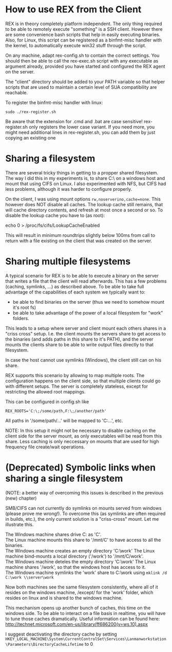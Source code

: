 How to use REX from the Client
==============================

REX is in theory completely platform independent. The only thing required to be able to
remotely execute "something" is a SSH client. However there are some convenience bash
scripts that help in easily executing binaries. Also, for Linux, this script can be
registered as a binfmt-misc handler with the kernel, to automatically execute win32
stuff through the script.

On any machine, adapt rex-config.sh to contain the correct settings. You should then be
able to call the rex-exec.sh script with any executable as argument already, provided
you have started and configured the REX agent on the server.

The "client" directory should be added to your PATH variable so that helper scripts
that are used to maintain a certain level of SUA compatibility are reachable.

To register the binfmt-misc handler with linux:

 `sudo ./rex-register.sh`

Be aware that the extension for .cmd and .bat are case sensitive! rex-register.sh only
registers the lower case variant. If you need more, you might need additional lines
in rex-register.sh, you can add them by just copying an existing one

Sharing a filesystem
====================

There are several tricky things in getting to a propper shared filesystem. The way
I did this in my experiments is, to share C:\ on a windows host and mount that using
CIFS on Linux. I also experimented with NFS, but CIFS had less problems, although
it was harder to configure properly.

On the client, I was using mount options `rw,noserverino,cache=none`. This however
does NOT disable all caches. The lookup cache still remains, that will cache directory
contents, and refresh at most once a second or so. To disable the lookup cache you
have to (as root):

 echo 0 > /proc/fs/cifs/LookupCacheEnabled

This will result in minimum roundtrips slightly below 100ms from call to return with
a file existing on the client that was created on the server.

Sharing multiple filesystems
============================

A typical scenario for REX is to be able to execute a binary on the server that writes
a file that the client will read afterwards. This has a few problems (caching, symlinks, ...)
as described above. To be able to take full advantage of the capabilities of each system
we typically want to:
 * be able to find binaries on the server (thus we need to somehow mount it's root fs)
 * be able to take advantage of the power of a local filesystem for "work" folders.

This leads to a setup where server and client mount each others shares in a "criss cross"
setup. I.e. the client mounts the servers share to get access to the binaries (and adds
paths in this share to it's PATH), and the server mounts the clients share to be able
to write output files directly to that filesystem.

In case the host cannot use symlinks (Windows), the client still can on his share.

REX supports this scenario by allowing to map multiple roots. The configuration happens
on the client side, so that multiple clients could go with different setups. The server
is completely stateless, except for restricting the allowed root mappings.

This can be configured in config.sh like

 `REX_ROOTS='C:\;/some/path,F:\;/another/path'`

All paths in '/some/path/...' will be mapped to 'C:\...', etc.

NOTE: In this setup it might not be necessary to disable caching on the client side for
the server mount, as only executables will be read from this share. Less caching is only
neccessary on mounts that are used for high frequency file create/wait operations.

(Deprecated) Symbolic links when sharing a single filesystem
============================================================

(NOTE: a better way of overcoming this issues is described in the previous (new) chapter)

SMB/CIFS can not currently do symlinks on mounts served from windows (please prove
me wrong!). To overcome this (as symlinks are often required in builds, etc.), the
only current solution is a "criss-cross" mount. Let me illustrate this.

The Windows machine shares drive C: as 'C'.  
The Linux machine mounts this share to '/mnt/C' to have access to all the binaries.  
The Windows machine creates an empty directory 'C:\work'
The Linux machine bind-mounts a local directory ('/work') to '/mnt/C/work'.  
The Windows machine deteles the empty directory 'C:\work'
The Linux machine shares '/work', so that the windows host has access to it.  
The Windows machine symlinks the 'work' share to C:\work using
`mklink /d C:\work \\server\work`

Now both machines see the same filesystem consistently, where all of it resides on
the windows machine, /except/ for the 'work' folder, which resides on linux and is
shared to the windows machine.

This mechanism opens up another bunch of caches, this time on the windows side. To
be able to interact on a file basis in realtime, you will have to tune those caches
dramatically. Useful information can be found here:
 http://technet.microsoft.com/en-us/library/ff686200(v=ws.10).aspx

I suggest deactivating the directory cache by setting 
`HKEY_LOCAL_MACHINE\System\CurrentControlSet\Services\Lanmanworkstation\Parameters\DirectoryCacheLifetime` to 0


